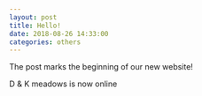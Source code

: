 ```yaml
---
layout: post
title: Hello!
date: 2018-08-26 14:33:00
categories: others
---
```


The post marks the beginning of our new website! 

D & K meadows is now online